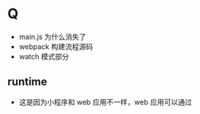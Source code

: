 # Q
- main.js 为什么消失了
- webpack 构建流程源码
- watch 模式部分 

## runtime
- 这是因为小程序和 web 应用不一样，web 应用可以通过 <script> 标签引用 runtime.js，然而小程序却不能这样。
  我们必须让其它模块感知到 runtime.js 的存在，因为 runtime.js 里面是个立即调用函数表达式，所以只要导入 runtime.js 即可。
  MinaRuntimePlugin 做的就是这个事情，在每个 js 前面加上 `;require('./../../runtime')`
 
 ## 其他
 ### tree shaking
 - https://webpack.docschina.org/guides/tree-shaking/
 - https://juejin.im/post/5a4dc842518825698e7279a9#heading-0
 - https://juejin.im/post/5a4dca1d518825128654fa78

https://juejin.im/post/5d00aa5e5188255a57151c8a#heading-12

## 任务
- 完善 usingComponents，MinaWebpackPlugin 处理 usingComponents 路径有问题，查看源码解决
